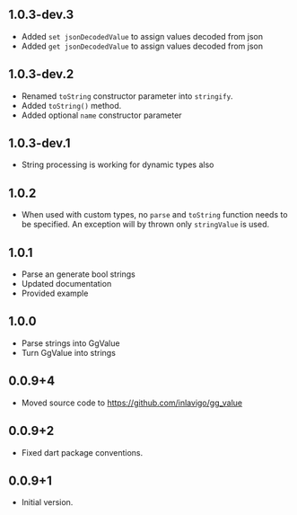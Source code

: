 ## 1.0.3-dev.3

- Added `set jsonDecodedValue` to assign values decoded from json
- Added `get jsonDecodedValue` to assign values decoded from json

## 1.0.3-dev.2

- Renamed `toString` constructor parameter into `stringify`.
- Added `toString()` method.
- Added optional `name` constructor parameter

## 1.0.3-dev.1

- String processing is working for dynamic types also

## 1.0.2

- When used with custom types, no `parse` and `toString` function needs to be
  specified. An exception will by thrown only `stringValue` is used.

## 1.0.1

- Parse an generate bool strings
- Updated documentation
- Provided example

## 1.0.0

- Parse strings into GgValue
- Turn GgValue into strings

## 0.0.9+4

- Moved source code to https://github.com/inlavigo/gg_value


## 0.0.9+2

- Fixed dart package conventions.

## 0.0.9+1

- Initial version.
